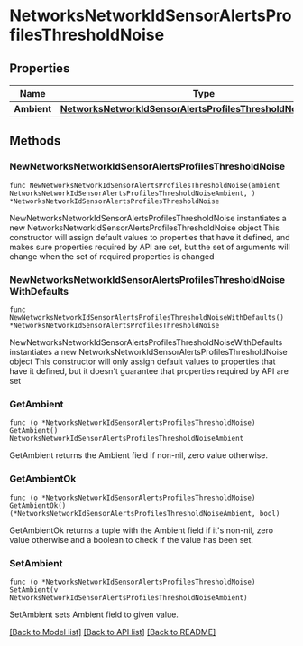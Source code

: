 # NetworksNetworkIdSensorAlertsProfilesThresholdNoise

## Properties

Name | Type | Description | Notes
------------ | ------------- | ------------- | -------------
**Ambient** | [**NetworksNetworkIdSensorAlertsProfilesThresholdNoiseAmbient**](NetworksNetworkIdSensorAlertsProfilesThresholdNoiseAmbient.md) |  | 

## Methods

### NewNetworksNetworkIdSensorAlertsProfilesThresholdNoise

`func NewNetworksNetworkIdSensorAlertsProfilesThresholdNoise(ambient NetworksNetworkIdSensorAlertsProfilesThresholdNoiseAmbient, ) *NetworksNetworkIdSensorAlertsProfilesThresholdNoise`

NewNetworksNetworkIdSensorAlertsProfilesThresholdNoise instantiates a new NetworksNetworkIdSensorAlertsProfilesThresholdNoise object
This constructor will assign default values to properties that have it defined,
and makes sure properties required by API are set, but the set of arguments
will change when the set of required properties is changed

### NewNetworksNetworkIdSensorAlertsProfilesThresholdNoiseWithDefaults

`func NewNetworksNetworkIdSensorAlertsProfilesThresholdNoiseWithDefaults() *NetworksNetworkIdSensorAlertsProfilesThresholdNoise`

NewNetworksNetworkIdSensorAlertsProfilesThresholdNoiseWithDefaults instantiates a new NetworksNetworkIdSensorAlertsProfilesThresholdNoise object
This constructor will only assign default values to properties that have it defined,
but it doesn't guarantee that properties required by API are set

### GetAmbient

`func (o *NetworksNetworkIdSensorAlertsProfilesThresholdNoise) GetAmbient() NetworksNetworkIdSensorAlertsProfilesThresholdNoiseAmbient`

GetAmbient returns the Ambient field if non-nil, zero value otherwise.

### GetAmbientOk

`func (o *NetworksNetworkIdSensorAlertsProfilesThresholdNoise) GetAmbientOk() (*NetworksNetworkIdSensorAlertsProfilesThresholdNoiseAmbient, bool)`

GetAmbientOk returns a tuple with the Ambient field if it's non-nil, zero value otherwise
and a boolean to check if the value has been set.

### SetAmbient

`func (o *NetworksNetworkIdSensorAlertsProfilesThresholdNoise) SetAmbient(v NetworksNetworkIdSensorAlertsProfilesThresholdNoiseAmbient)`

SetAmbient sets Ambient field to given value.



[[Back to Model list]](../README.md#documentation-for-models) [[Back to API list]](../README.md#documentation-for-api-endpoints) [[Back to README]](../README.md)


